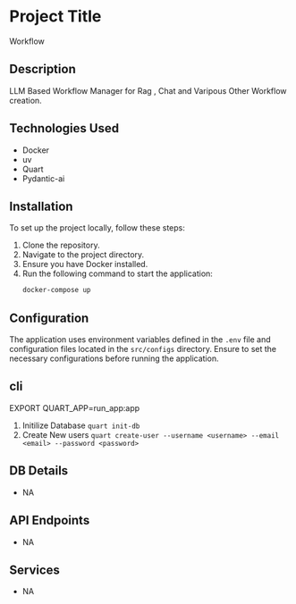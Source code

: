 # Project Title
Workflow

## Description
LLM Based Workflow Manager for Rag , Chat and Varipous Other Workflow creation. 

## Technologies Used
- Docker
- uv
- Quart
- Pydantic-ai

## Installation
To set up the project locally, follow these steps:
1. Clone the repository.
2. Navigate to the project directory.
3. Ensure you have Docker installed.
4. Run the following command to start the application:
   ```bash
   docker-compose up
   ```

## Configuration
The application uses environment variables defined in the `.env` file and configuration files located in the `src/configs` directory. Ensure to set the necessary configurations before running the application.

## cli 
EXPORT QUART_APP=run_app:app
1. Initilize Database `quart init-db`
2. Create New users `quart create-user --username <username> --email <email> --password <password>`


## DB Details
- NA

## API Endpoints
- NA

## Services
- NA
